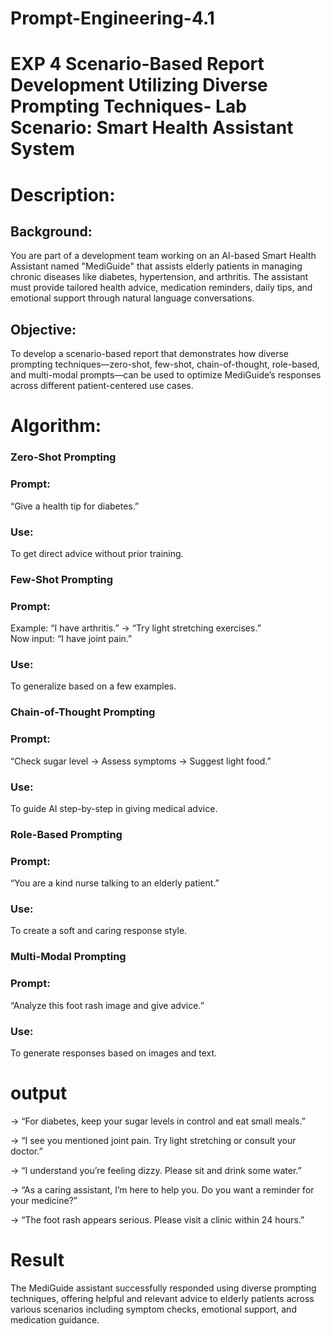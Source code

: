# Prompt-Engineering-4.1
# EXP 4 Scenario-Based Report Development Utilizing Diverse Prompting Techniques- Lab Scenario: Smart Health Assistant System
# Description: 
## Background:
You are part of a development team working on an AI-based Smart Health Assistant named "MediGuide" that assists elderly patients in managing chronic diseases like diabetes, hypertension, and arthritis. The assistant must provide tailored health advice, medication reminders, daily tips, and emotional support through natural language conversations.

## Objective:
To develop a scenario-based report that demonstrates how diverse prompting techniques—zero-shot, few-shot, chain-of-thought, role-based, and multi-modal prompts—can be used to optimize MediGuide’s responses across different patient-centered use cases.

# Algorithm:
### Zero-Shot Prompting
### Prompt: 
“Give a health tip for diabetes.”
### Use:
To get direct advice without prior training.

### Few-Shot Prompting
### Prompt:
Example: “I have arthritis.” → “Try light stretching exercises.”  
Now input: “I have joint pain.” 
### Use:
To generalize based on a few examples.

### Chain-of-Thought Prompting
### Prompt:
“Check sugar level → Assess symptoms → Suggest light food.”
### Use:
To guide AI step-by-step in giving medical advice.

### Role-Based Prompting
### Prompt:
“You are a kind nurse talking to an elderly patient.” 
### Use:
To create a soft and caring response style.

### Multi-Modal Prompting
### Prompt:
“Analyze this foot rash image and give advice.”
### Use:
To generate responses based on images and text.

# output
->  “For diabetes, keep your sugar levels in control and eat small meals.”

->  “I see you mentioned joint pain. Try light stretching or consult your doctor.”

->  “I understand you’re feeling dizzy. Please sit and drink some water.”

->  “As a caring assistant, I’m here to help you. Do you want a reminder for your medicine?”

->  “The foot rash appears serious. Please visit a clinic within 24 hours.”

# Result
The MediGuide assistant successfully responded using diverse prompting techniques, offering helpful and relevant advice to elderly patients across various scenarios including symptom checks, emotional support, and medication guidance.
